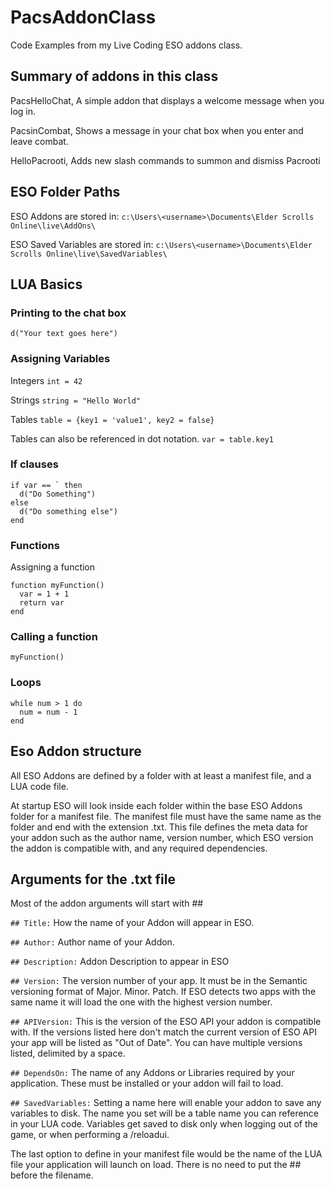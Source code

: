 # PacsAddonClass
Code Examples from my Live Coding ESO addons class. 

## Summary of addons in this class
PacsHelloChat, A simple addon that displays a welcome message when you log in. 

PacsinCombat, Shows a message in your chat box when you enter and leave combat. 

HelloPacrooti, Adds new slash commands to summon and dismiss Pacrooti

## ESO Folder Paths

ESO Addons are stored in:
`c:\Users\<username>\Documents\Elder Scrolls Online\live\AddOns\`

ESO Saved Variables are stored in:
`c:\Users\<username>\Documents\Elder Scrolls Online\live\SavedVariables\`

## LUA Basics

### Printing to the chat box
`d("Your text goes here")`

### Assigning Variables

Integers `int = 42`

Strings `string = "Hello World"`

Tables `table = {key1 = 'value1', key2 = false}`

Tables can also be referenced in dot notation.  `var = table.key1`

### If clauses

```
if var == ` then
  d("Do Something")
else
  d("Do something else")
end
```

### Functions

Assigning a function
```
function myFunction()
  var = 1 + 1
  return var
end
```

### Calling a function
```
myFunction()
```

### Loops

```
while num > 1 do
  num = num - 1 
end
```


## Eso Addon structure

All ESO Addons are defined by a folder with at least a manifest file, and a LUA code file.

At startup ESO will look inside each folder within the base ESO Addons folder for a manifest file.  The manifest file must have the same name as the folder and end with the extension .txt. This file defines the meta data for your addon such as the author name, version number, which ESO version the addon is compatible with, and any required dependencies. 

## Arguments for the .txt file

Most of the addon arguments will start with \#\#

`## Title:` 
How the name of your Addon will appear in ESO.

`## Author:`
Author name of your Addon. 

`## Description:`
Addon Description to appear in ESO

`## Version:`
The version number of your app.  It must be in the Semantic versioning format of Major. Minor. Patch.  If ESO detects two apps with the same name it will load the one with the highest version number. 


`## APIVersion:`
This is the version of the ESO API your addon is compatible with.  If the versions listed here don't match the current version of ESO API your app will be listed as "Out of Date".  You can have multiple versions listed, delimited by a space. 


`## DependsOn:`
The name of any Addons or Libraries required by your application.  These must be installed or your addon will fail to load.  


`## SavedVariables:`
Setting a name here will enable your addon to save any variables to disk.  The name you set will be a table name you can reference in your LUA code.  Variables get saved to disk only when logging out of the game, or when performing a /reloadui. 

The last option to define in your manifest file would be the name of the LUA file your application will launch on load.  There is no need to put the \#\# before the filename. 